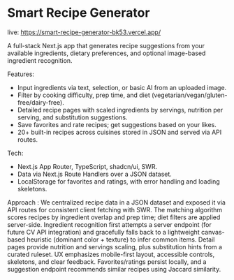 # Smart Recipe Generator

live: https://smart-recipe-generator-bk53.vercel.app/

A full-stack Next.js app that generates recipe suggestions from your available ingredients, dietary preferences, and optional image-based ingredient recognition.

Features:
- Input ingredients via text, selection, or basic AI from an uploaded image.
- Filter by cooking difficulty, prep time, and diet (vegetarian/vegan/gluten-free/dairy-free).
- Detailed recipe pages with scaled ingredients by servings, nutrition per serving, and substitution suggestions.
- Save favorites and rate recipes; get suggestions based on your likes.
- 20+ built-in recipes across cuisines stored in JSON and served via API routes.

Tech:
- Next.js App Router, TypeScript, shadcn/ui, SWR.
- Data via Next.js Route Handlers over a JSON dataset.
- LocalStorage for favorites and ratings, with error handling and loading skeletons.

Approach :
We centralized recipe data in a JSON dataset and exposed it via API routes for consistent client fetching with SWR. The matching algorithm scores recipes by ingredient overlap and prep time; diet filters are applied server-side. Ingredient recognition first attempts a server endpoint (for future CV API integration) and gracefully falls back to a lightweight canvas-based heuristic (dominant color + texture) to infer common items. Detail pages provide nutrition and servings scaling, plus substitution hints from a curated ruleset. UX emphasizes mobile-first layout, accessible controls, skeletons, and clear feedback. Favorites/ratings persist locally, and a suggestion endpoint recommends similar recipes using Jaccard similarity.
